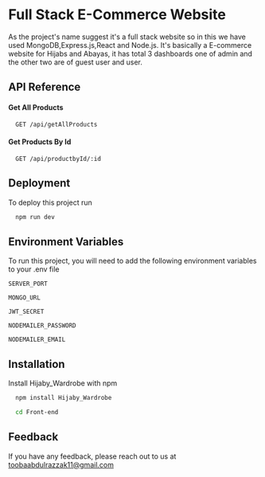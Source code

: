 
# Full Stack E-Commerce Website

As the project's name suggest it's a full stack website so in this we have used MongoDB,Express.js,React and Node.js. It's basically a E-commerce website for Hijabs and Abayas, it has total 3 dashboards one of admin and the other two are of guest user and user.




## API Reference

#### Get All Products

```http
  GET /api/getAllProducts
```



#### Get Products By Id

```http
  GET /api/productbyId/:id
```






## Deployment

To deploy this project run

```bash
  npm run dev
```


## Environment Variables

To run this project, you will need to add the following environment variables to your .env file

`SERVER_PORT `

`MONGO_URL `

`JWT_SECRET`

`NODEMAILER_PASSWORD`

`NODEMAILER_EMAIL`




## Installation

Install Hijaby_Wardrobe with npm

```bash
  npm install Hijaby_Wardrobe

  cd Front-end
```

## Feedback

If you have any feedback, please reach out to us at 
toobaabdulrazzak11@gmail.com
